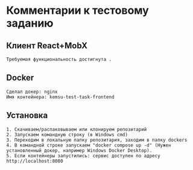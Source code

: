 # Комментарии к тестовому заданию

## Клиент React+MobX
```
Требуемая функциональность достигнута . 
```

## Docker
```
Сделал докер: nginx
Имя контейнера: kemsu-test-task-frontend
```

## Установка
```
1. Скачиваем/распаковываем или клонируем репозитарий
2. Запускаем командную строку (в Windows cmd)
3. Переходим в локальную папку репозитария, заходим в папку dockers
4. В командной строке запускаем "docker compose up -d" (Нужен установленный докер, например Windows Docker Desktop).
5. Если контейнеры запустились: сервис доступен по адресу http://localhost:8080
```
